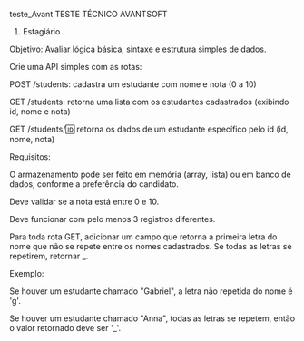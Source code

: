 teste_Avant
TESTE TÉCNICO AVANTSOFT
1. Estagiário

Objetivo: Avaliar lógica básica, sintaxe e estrutura simples de dados.

Crie uma API simples com as rotas:

POST /students: cadastra um estudante com nome e nota (0 a 10)

GET /students: retorna uma lista com os estudantes cadastrados (exibindo id, nome e nota)

GET /students/:id: retorna os dados de um estudante específico pelo id (id, nome, nota)

Requisitos:

O armazenamento pode ser feito em memória (array, lista) ou em banco de dados, conforme a preferência do candidato.

Deve validar se a nota está entre 0 e 10.

Deve funcionar com pelo menos 3 registros diferentes.

Para toda rota GET, adicionar um campo que retorna a primeira letra do nome que não se repete entre os nomes cadastrados. Se todas as letras se repetirem, retornar _.

Exemplo:

Se houver um estudante chamado "Gabriel", a letra não repetida do nome é 'g'.

Se houver um estudante chamado "Anna", todas as letras se repetem, então o valor retornado deve ser '_'.
